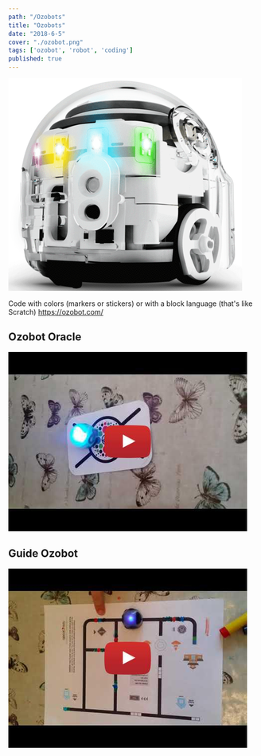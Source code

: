 ```yaml
---
path: "/Ozobots"
title: "Ozobots"
date: "2018-6-5"
cover: "./ozobot.png"
tags: ['ozobot', 'robot', 'coding']
published: true
---
```


![Ozobot](./ozobot.png)

Code with colors (markers or stickers) or with a block language (that's like Scratch)
https://ozobot.com/





## Ozobot Oracle
[![Ozobot Oracle ](./Ozobot_8N-NCv7_HC8.jpg)](https://www.youtube.com/watch?v=8N-NCv7_HC8 )

## Guide Ozobot
[![Guide Ozobot ](./Ozobot_4e5GZWvSQVk.jpg)](https://www.youtube.com/watch?v=4e5GZWvSQVk)


